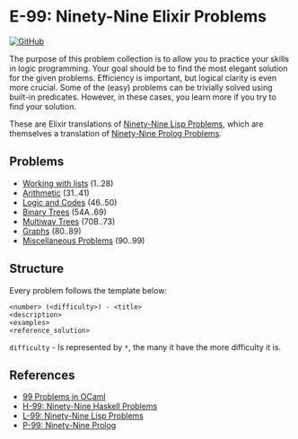 # E-99: Ninety-Nine Elixir Problems
[![GitHub][build-badge]][build-status-url]

The purpose of this problem collection is to allow you to practice your skills in logic programming. Your goal should be to find the most elegant solution for the given problems. Efficiency is important, but logical clarity is even more crucial. Some of the (easy) problems can be trivially solved using built-in predicates. However, in these cases, you learn more if you try to find your solution.

These are Elixir translations of [Ninety-Nine Lisp Problems][ninety-nine-lisp-url], which are themselves a translation of [Ninety-Nine Prolog Problems][ninety-nine-prolog-url]. 

## Problems

* [Working with lists](problems/working-with-lists.md) (1..28)
* [Arithmetic]() (31..41)
* [Logic and Codes]() (46..50)
* [Binary Trees]() (54A..69)
* [Multiway Trees]() (70B..73)
* [Graphs]() (80..89)
* [Miscellaneous Problems]() (90..99)

## Structure

Every problem follows the template below:
```
<number> (<difficulty>) - <title> 
<description>
<examples>
<reference_solution>
```

`difficulty` - Is represented by `*`, the many it have the more difficulty it is.

## References

* [99 Problems in OCaml](https://github.com/christiankissig/ocaml99/wiki)
* [H-99: Ninety-Nine Haskell Problems](https://wiki.haskell.org/H-99:_Ninety-Nine_Haskell_Problems)
* [L-99: Ninety-Nine Lisp Problems][ninety-nine-lisp-url]
* [P-99: Ninety-Nine Prolog][ninety-nine-prolog-url]

[build-status-url]: https://github.com/cgerling/ninety-nine-elixir-problems/actions?workflow=elixir
[build-badge]: https://github.com/cgerling/ninety-nine-elixir-problems/workflows/elixir/badge.svg
[ninety-nine-lisp-url]: https://www.ic.unicamp.br/~meidanis/courses/mc336/2006s2/funcional/L-99_Ninety-Nine_Lisp_Problems.html
[ninety-nine-prolog-url]: https://www.ic.unicamp.br/~meidanis/courses/mc336/2009s2/prolog/problemas
